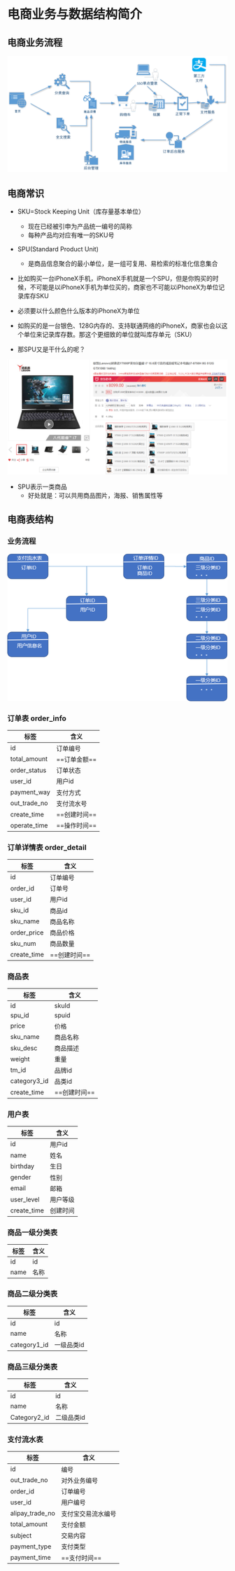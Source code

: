 # 电商业务与数据结构简介



## 电商业务流程

<img src="../../img/project/01/50.png" alt="1570715107264" style="zoom:150%;" />

## 电商常识

- SKU=Stock Keeping Unit（库存量基本单位）
  - 现在已经被引申为产品统一编号的简称
  - 每种产品均对应有唯一的SKU号

- SPU(Standard Product Unit)
  - 是商品信息聚合的最小单位，是一组可复用、易检索的标准化信息集合

- 比如购买一台iPhoneX手机，iPhoneX手机就是一个SPU，但是你购买的时候，不可能是以iPhoneX手机为单位买的，商家也不可能以iPhoneX为单位记录库存SKU
- 必须要以什么颜色什么版本的iPhoneX为单位
- 如购买的是一台银色、128G内存的、支持联通网络的iPhoneX，商家也会以这个单位来记录库存数。那这个更细致的单位就叫库存单元（SKU）

- 那SPU又是干什么的呢？

![1570715231649](../../img/project/01/51.png)

- SPU表示一类商品
  - 好处就是：可以共用商品图片，海报、销售属性等



## 电商表结构



### 业务流程

![1570715300754](../../img/project/01/52.png)

### 订单表 order_info

| 标签         | 含义         |
| ------------ | ------------ |
| id           | 订单编号     |
| total_amount | ==订单金额== |
| order_status | 订单状态     |
| user_id      | 用户id       |
| payment_way  | 支付方式     |
| out_trade_no | 支付流水号   |
| create_time  | ==创建时间== |
| operate_time | ==操作时间== |



### 订单详情表 order_detail

| 标签        | 含义         |
| ----------- | ------------ |
| id          | 订单编号     |
| order_id    | 订单号       |
| user_id     | 用户id       |
| sku_id      | 商品id       |
| sku_name    | 商品名称     |
| order_price | 商品价格     |
| sku_num     | 商品数量     |
| create_time | ==创建时间== |



### 商品表

| 标签         | 含义         |
| ------------ | ------------ |
| id           | skuId        |
| spu_id       | spuid        |
| price        | 价格         |
| sku_name     | 商品名称     |
| sku_desc     | 商品描述     |
| weight       | 重量         |
| tm_id        | 品牌id       |
| category3_id | 品类id       |
| create_time  | ==创建时间== |



### 用户表

| 标签        | 含义     |
| ----------- | -------- |
| id          | 用户id   |
| name        | 姓名     |
| birthday    | 生日     |
| gender      | 性别     |
| email       | 邮箱     |
| user_level  | 用户等级 |
| create_time | 创建时间 |



### 商品一级分类表

| 标签 | 含义 |
| ---- | ---- |
| id   | id   |
| name | 名称 |



### 商品二级分类表

| 标签         | 含义       |
| ------------ | ---------- |
| id           | id         |
| name         | 名称       |
| category1_id | 一级品类id |



### 商品三级分类表

| 标签         | 含义       |
| ------------ | ---------- |
| id           | id         |
| name         | 名称       |
| Category2_id | 二级品类id |



### 支付流水表

| 标签            | 含义               |
| --------------- | ------------------ |
| id              | 编号               |
| out_trade_no    | 对外业务编号       |
| order_id        | 订单编号           |
| user_id         | 用户编号           |
| alipay_trade_no | 支付宝交易流水编号 |
| total_amount    | 支付金额           |
| subject         | 交易内容           |
| payment_type    | 支付类型           |
| payment_time    | ==支付时间==       |
